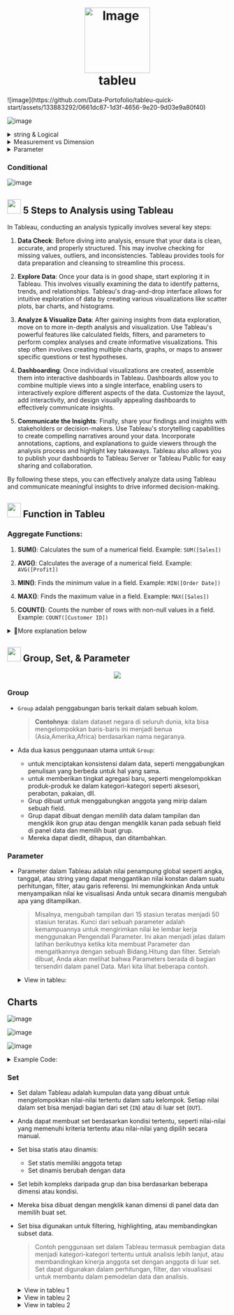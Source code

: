  <h1 align="center">
     <img src="https://github.com/Data-Portofolio/tableu-quick-start/assets/133883292/e52a1f2f-16e0-4cd2-907b-a388b916a4af" alt="Image" width="150" height="auto"/>
    <br>
    tableu</h1>
    ![image](https://github.com/Data-Portofolio/tableu-quick-start/assets/133883292/0661dc87-1d3f-4656-9e20-9d03e9a80f40)


![image](https://github.com/Data-Portofolio/tableu-quick-start/assets/133883292/5ff5eebb-84ad-4d17-8c01-acbca4c42a9d)

<details><summary>string & Logical</summary>
## String
 
![image](https://github.com/Data-Portofolio/tableu-quick-start/assets/133883292/0338b9cd-4e36-4860-8621-4f4d4491b018)
![image](https://github.com/Data-Portofolio/tableu-quick-start/assets/133883292/150bcd77-6623-4c35-a749-d691dc38f435)

## Logical
![image](https://github.com/Data-Portofolio/tableu-quick-start/assets/133883292/cbdd9864-4ce8-4724-94e3-8f39a6a0ac0d)
![image](https://github.com/Data-Portofolio/tableu-quick-start/assets/133883292/2e329149-0330-4028-8ac9-3812cf73884d)
![image](https://github.com/Data-Portofolio/tableu-quick-start/assets/133883292/14024ae4-d380-46cc-bc8b-6780cd35ccb4)

 
</details>

<details><summary>Measurement vs Dimension </summary>
 
![image](https://github.com/Data-Portofolio/tableu-quick-start/assets/133883292/1abf3a15-525d-43b5-992f-dba8618b8791)
![image](https://github.com/Data-Portofolio/tableu-quick-start/assets/133883292/23a45e64-057f-4fdb-9d23-12a282689544)
![image](https://github.com/Data-Portofolio/tableu-quick-start/assets/133883292/a81d1395-4883-43e6-afda-ef398ff77c93)

</details>

<details><summary>Parameter </summary>

 ### Parameter  1
 ![image](https://github.com/Data-Portofolio/tableu-quick-start/assets/133883292/334ed3be-ee0b-4e0e-999b-0fd3da941fc9)
![image](https://github.com/Data-Portofolio/tableu-quick-start/assets/133883292/c8ad27fa-cfb6-4616-95b4-f01825af3b4b)


 ### Parameter  2
 ![image](https://github.com/Data-Portofolio/tableu-quick-start/assets/133883292/0f037cf3-9419-4f59-94d8-351d4e4d8d6d)

![image](https://github.com/Data-Portofolio/tableu-quick-start/assets/133883292/17d4628b-b53e-4eb0-b3e4-bf24a7a32175)

 
</details>

### Conditional
![image](https://github.com/Data-Portofolio/tableu-quick-start/assets/133883292/7067b04f-ba18-46c2-a78c-3ca2414c7620)


## <img src="https://github.com/Data-Portofolio/tableu-quick-start/assets/133883292/ba90152c-0ebb-417d-b036-ab43bd6c4e54" width="31" height="33"> 5 Steps to Analysis using Tableau

In Tableau, conducting an analysis typically involves several key steps:

1. **Data Check**: Before diving into analysis, ensure that your data is clean, accurate, and properly structured. This may involve checking for missing values, outliers, and inconsistencies. Tableau provides tools for data preparation and cleansing to streamline this process.

2. **Explore Data**: Once your data is in good shape, start exploring it in Tableau. This involves visually examining the data to identify patterns, trends, and relationships. Tableau's drag-and-drop interface allows for intuitive exploration of data by creating various visualizations like scatter plots, bar charts, and histograms.

3. **Analyze & Visualize Data**: After gaining insights from data exploration, move on to more in-depth analysis and visualization. Use Tableau's powerful features like calculated fields, filters, and parameters to perform complex analyses and create informative visualizations. This step often involves creating multiple charts, graphs, or maps to answer specific questions or test hypotheses.

4. **Dashboarding**: Once individual visualizations are created, assemble them into interactive dashboards in Tableau. Dashboards allow you to combine multiple views into a single interface, enabling users to interactively explore different aspects of the data. Customize the layout, add interactivity, and design visually appealing dashboards to effectively communicate insights.

5. **Communicate the Insights**: Finally, share your findings and insights with stakeholders or decision-makers. Use Tableau's storytelling capabilities to create compelling narratives around your data. Incorporate annotations, captions, and explanations to guide viewers through the analysis process and highlight key takeaways. Tableau also allows you to publish your dashboards to Tableau Server or Tableau Public for easy sharing and collaboration.

By following these steps, you can effectively analyze data using Tableau and communicate meaningful insights to drive informed decision-making.

## <img src="https://github.com/Data-Portofolio/tableu-quick-start/assets/133883292/0748103a-61ef-4c28-a641-6821fbdbd014" width="31" height="33"> Function in Tableu

### Aggregate Functions:
1. **SUM()**: Calculates the sum of a numerical field.
   Example: `SUM([Sales])`

2. **AVG()**: Calculates the average of a numerical field.
   Example: `AVG([Profit])`

3. **MIN()**: Finds the minimum value in a field.
   Example: `MIN([Order Date])`

4. **MAX()**: Finds the maximum value in a field.
   Example: `MAX([Sales])`

5. **COUNT()**: Counts the number of rows with non-null values in a field.
   Example: `COUNT([Customer ID])`

<details><summary>
🎯More explanation below</summary>
 
### Date Functions:
1. **DATEADD()**: Adds a specified interval to a date.
   Example: `DATEADD('year', 1, [Order Date])` adds one year to the Order Date.

2. **DATEDIFF()**: Calculates the difference between two dates.
   Example: `DATEDIFF('day', [Start Date], [End Date])` calculates the number of days between two dates.

3. **DATETRUNC()**: Truncates a date to a specified level of precision.
   Example: `DATETRUNC('quarter', [Order Date])` truncates the Order Date to the nearest quarter.

4. **DATEPART()**: Extracts a part of a date.
   Example: `DATEPART('month', [Order Date])` extracts the month from the Order Date.

5. **NOW()**: Returns the current date and time.
   Example: `NOW()` returns the current date and time.

6. **TODAY()**: Returns the current date.
   Example: `TODAY()` returns the current date without the time component.

7. **DATE()**: Creates a date from separate year, month, and day components.
   Example: `DATE(2022, 10, 15)` creates the date October 15, 2022.

8. **DATEPARSE()**: Parses a string into a date using a specified format.
   Example: `DATEPARSE('yyyy-MM-dd', '2022-10-15')` parses the string '2022-10-15' into a date.
    
### String Functions:
1. **LEFT()**: Returns the leftmost characters of a string.
   Example: `LEFT([Product Name], 5)` returns the first 5 characters of the Product Name.

2. **RIGHT()**: Returns the rightmost characters of a string.
   Example: `RIGHT([Customer Name], 3)` returns the last 3 characters of the Customer Name.

3. **MID()**: Returns a substring from within a string.
   Example: `MID([Description], 1, 10)` returns a substring of 10 characters starting from the 1st character of the Description.

4. **LEN()**: Returns the length of a string.
   Example: `LEN([Product Name])` returns the number of characters in the Product Name.

5. **UPPER()**: Converts a string to uppercase.
   Example: `UPPER([City])` converts the City name to uppercase.

6. **LOWER()**: Converts a string to lowercase.
   Example: `LOWER([Country])` converts the Country name to lowercase.

7. **TRIM()**: Removes leading and trailing spaces from a string.
   Example: `TRIM([Description])` removes leading and trailing spaces from the Description.

8. **REPLACE()**: Replaces occurrences of a substring within a string with another substring.
   Example: `REPLACE([Product Name], 'Chair', 'Table')` replaces 'Chair' with 'Table' in the Product Name.

9. **CONTAINS()**: Checks if a string contains another substring.
   Example: `CONTAINS('Hello, World!', 'World')` returns TRUE if 'Hello, World!' contains 'World'.

10. **FIND()**: Returns the position of a substring within a string.
    Example: `FIND('cat', 'The cat is on the mat')` returns 5 as 'cat' starts at the 5th position in the string.

11. **SPLIT()**: Splits a string into an array of substrings based on a delimiter.
    Example: `SPLIT('apple,orange,banana', ',')` returns an array containing 'apple', 'orange', and 'banana'.

12. **STR()**: Converts a value to a string.
    Example: `STR([Sales])` converts the Sales value to a string.

Certainly! Here are some logical functions in Tableau along with examples of their usage:

### Logical Functions:
1. **IF-THEN-ELSE**: Conditional statement that returns different results based on a condition.
   Example: `IF [Sales] > 1000 THEN 'High' ELSE 'Low' END` categorizes sales as 'High' if greater than 1000, otherwise 'Low'.

2. **CASE**: Conditional statement that evaluates multiple conditions.
   Example: 
   ```sql
   CASE 
       WHEN [Category] = 'Furniture' THEN 'Office Furniture'
       WHEN [Category] = 'Technology' THEN 'Electronics'
       ELSE 'Other' 
   END
   ```
   
3. **AND**: Logical AND operation.
    example:
    ```
    IF [Sales] > 1000 AND [Profit] > 500
    THEN 'High Profit' ELSE 'Low Profit'
    END` checks if both sales and profit are above certain thresholds.
    ```
5. **OR**: Logical OR operation.
   Example:
   ```
   IF [Region] = 'North' OR [Region] = 'South'
   THEN 'Northern or Southern Region' ELSE 'Other Regions'
   END` checks if the region is either 'North' or 'South'.
   ```
7. **NOT**: Logical NOT operation.
   Example:
   ```
   IF NOT ISNULL([Discount])
   THEN 'Discount Applied'
   ELSE 'No Discount Applied'
   END` checks if the discount field is not null.
   ```
These logical functions in Tableau are essential for implementing conditional logic in your data analysis. They allow you to control how your data is categorized, filtered, or displayed based on specific conditions.

### Number Functions:
1. **ABS()**: Returns the absolute value of a number.
   Example: `ABS([Profit])`

2. **ROUND()**: Rounds a number to a specified number of decimal places.
   Example: `ROUND([Discount], 2)`

### Table Calculation Functions:
1. **WINDOW_SUM()**: Calculates a running sum of a field within a specified window.
   Example: `WINDOW_SUM(SUM([Sales]))`

2. **RUNNING_SUM()**: Calculates a running sum of a field.
   Example: `RUNNING_SUM([Profit])`

### Type Conversion Functions:
1. **INT()**: Converts a value to an integer.
   Example: `INT([Quantity])`

2. **STR()**: Converts a value to a string.
   Example: `STR([Sales])`

### Statistical Functions:
1. **ZN()**: Replaces null values with zero.
   Example: `ZN([Sales])`

2. **NULLIF()**: Returns null if two expressions are equal.
   Example: `NULLIF([Profit], 0)`

Certainly! Here are some geographic functions in Tableau along with examples of their usage:

### Geographic Functions:
1. **MAKEPOINT()**: Creates a point geometry from latitude and longitude values.
   Example: `MAKEPOINT([Latitude], [Longitude])`

2. **DISTANCE()**: Calculates the distance between two points.
   Example: `DISTANCE([Origin], [Destination])`

3. **AREA()**: Calculates the area of a polygon.
   Example: `AREA([Polygon])`

4. **BUFFER()**: Creates a buffer zone around a point, line, or polygon.
   Example: `BUFFER([Location], 10, 'kilometers')`

5. **CONTAINS()**: Checks if one geometry contains another.
   Example: `CONTAINS([Polygon], [Point])`

6. **INTERSECTS()**: Checks if two geometries intersect.
   Example: `INTERSECTS([Polygon1], [Polygon2])`

7. **WITHIN()**: Checks if one geometry is within another.
   Example: `WITHIN([Point], [Polygon])`

These geographic functions are useful for spatial analysis and creating geospatial visualizations in Tableau. They allow you to perform operations such as calculating distances between locations, determining containment relationships, and creating buffer zones around points of interest.
</details>

##  <img src="https://github.com/Data-Portofolio/tableu-quick-start/assets/133883292/c5e7c50c-7eff-4ffb-bd44-129ff892dfbe" width="31" height="33"> Group, Set, & Parameter

<p align="center"> <img src="https://github.com/Data-Portofolio/tableu-quick-start/assets/133883292/ad6abd68-824c-4872-88ed-a9fb765390f2"></p>

### Group
- `Group` adalah penggabungan baris terkait dalam sebuah kolom.
  
  >**Contohnya**: dalam dataset negara di seluruh dunia, kita bisa mengelompokkan baris-baris ini menjadi benua (Asia,Amerika,Africa) berdasarkan nama negaranya.
  
- Ada dua kasus penggunaan utama untuk `Group`:
  - untuk menciptakan konsistensi dalam data, seperti menggabungkan penulisan yang berbeda untuk hal yang sama.
  - untuk memberikan tingkat agregasi baru, seperti mengelompokkan produk-produk ke dalam kategori-kategori seperti aksesori, perabotan, pakaian, dll.
  - Grup dibuat untuk menggabungkan anggota yang mirip dalam sebuah field.
  - Grup dapat dibuat dengan memilih data dalam tampilan dan mengklik ikon grup atau dengan mengklik kanan pada sebuah field di panel data dan memilih buat grup.
  - Mereka dapat diedit, dihapus, dan ditambahkan.
### Parameter
- Parameter dalam Tableau adalah nilai penampung global seperti angka, tanggal, atau string yang dapat menggantikan nilai konstan dalam suatu perhitungan, filter, atau garis referensi. Ini memungkinkan Anda untuk menyampaikan nilai ke visualisasi Anda untuk secara dinamis mengubah apa yang ditampilkan.

  > Misalnya, mengubah tampilan dari 15 stasiun teratas menjadi 50 stasiun teratas. Kunci dari sebuah parameter adalah kemampuannya untuk mengirimkan nilai ke lembar      kerja menggunakan Pengendali Parameter. Ini akan menjadi jelas dalam latihan berikutnya ketika kita membuat Parameter dan mengaitkannya dengan sebuah Bidang.Hitung  dan filter. Setelah dibuat, Anda akan melihat bahwa Parameters berada di bagian tersendiri dalam panel Data. Mari kita lihat beberapa contoh.

  <details><summary>View in tableu: </summary>

    ![image](https://github.com/Data-Portofolio/tableu-quick-start/assets/133883292/ec3ff6d0-1730-49f5-a326-4379eacd1aac)
  </details>

## Charts

![image](https://github.com/Data-Portofolio/tableu-quick-start/assets/133883292/281d0e61-88eb-45ce-86f3-b80eda77da32)

![image](https://github.com/Data-Portofolio/tableu-quick-start/assets/133883292/9972c8fe-fec9-44d5-85ef-05a24021d832)

![image](https://github.com/Data-Portofolio/tableu-quick-start/assets/133883292/4ce6f3cb-80fb-4d3c-91fc-d1ed75e7771d)


  <details><summary>Example Code:</summary>
   <br>
 
   #### Time Block
   
   ```sql
   IF DATEPART('hour', [Start Time]) >= 0 AND DATEPART('hour', [Start Time]) < 6 
       THEN 'Night'
   ELSEIF DATEPART('hour', [Start Time]) >= 6 AND DATEPART('hour', [Start Time]) < 12
       THEN 'Morning'
   ELSEIF DATEPART('hour', [Start Time]) >= 12 AND DATEPART('hour', [Start Time]) < 18
       THEN 'Afternoon'
   ELSE 
       'Evening'
   END
   ```

   ####  weekend or weekdays
   
   ```sql
   IF DATEPART('day', [Start Time])=1 
       or DATEPART('day', [Start Time])= 7
   THEN 'Weekend'
   ELSE 'Weekday'
   END
   ```
   
   #### Season
   
   ```sql
   IF  datepart('month', [Start Time])<3 THEN 'Winter'
   ELSEIF  datepart('month', [Start Time])<5 THEN 'Spring'
   ELSE 'Summer'
   END
   ```
   
   #### Trip Duration (hour)
   
   ```sql
   DATEDIFF('hour', [Start Time], [End Time])
   ```
   </details>

### Set
- Set dalam Tableau adalah kumpulan data yang dibuat untuk mengelompokkan nilai-nilai tertentu dalam satu kelompok. Setiap nilai dalam set bisa menjadi bagian dari set (`IN`) atau di luar set (`OUT`).
- Anda dapat membuat set berdasarkan kondisi tertentu, seperti nilai-nilai yang memenuhi kriteria tertentu atau nilai-nilai yang dipilih secara manual.
- Set bisa statis atau dinamis:
   - Set statis memiliki anggota tetap
   - Set dinamis berubah dengan data
- Set lebih kompleks daripada grup dan bisa berdasarkan beberapa dimensi atau kondisi.
- Mereka bisa dibuat dengan mengklik kanan dimensi di panel data dan memilih buat set.
- Set bisa digunakan untuk filtering, highlighting, atau membandingkan subset data.

  > Contoh penggunaan set dalam Tableau termasuk pembagian data menjadi kategori-kategori tertentu untuk analisis lebih lanjut, atau membandingkan kinerja anggota set     dengan anggota di luar set. Set dapat digunakan dalam perhitungan, filter, dan visualisasi untuk membantu dalam pemodelan data dan analisis.
   <details><summary>View in tableu 1</summary>
      <p align="center"> <img src="https://github.com/Data-Portofolio/tableu-quick-start/assets/133883292/9bef9779-c109-47b8-968a-85540d44b81d"></p>
   </details>
   <details><summary>View in tableu 2</summary>
      <p align="center"> <img src="https://github.com/Data-Portofolio/tableu-quick-start/assets/133883292/320a0314-3722-49ee-a043-50fcc54d0a0d"></p>
   </details>
    <details><summary>View in tableu 2</summary>
      <p align="center"> <img src="https://github.com/Data-Portofolio/tableu-quick-start/assets/133883292/e39397f3-648e-49f3-81b2-7cd5bf8a426b"></p>
   </details>
  

  


